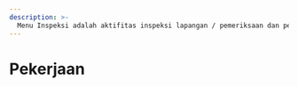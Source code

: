 ```yaml
---
description: >-
  Menu Inspeksi adalah aktifitas inspeksi lapangan / pemeriksaan dan pengujian / riksa uji yang dilakukan oleh PJK3 di lokasi Perusahaan.
---
```


# Pekerjaan

